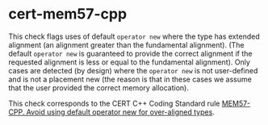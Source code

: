 cert-mem57-cpp
==============

This check flags uses of default `operator new` where the type has
extended alignment (an alignment greater than the fundamental
alignment). (The default `operator new` is guaranteed to provide the
correct alignment if the requested alignment is less or equal to the
fundamental alignment). Only cases are detected (by design) where the
`operator new` is not user-defined and is not a placement new (the
reason is that in these cases we assume that the user provided the
correct memory allocation).

This check corresponds to the CERT C++ Coding Standard rule [MEM57-CPP.
Avoid using default operator new for over-aligned
types](https://wiki.sei.cmu.edu/confluence/display/cplusplus/MEM57-CPP.+Avoid+using+default+operator+new+for+over-aligned+types).
